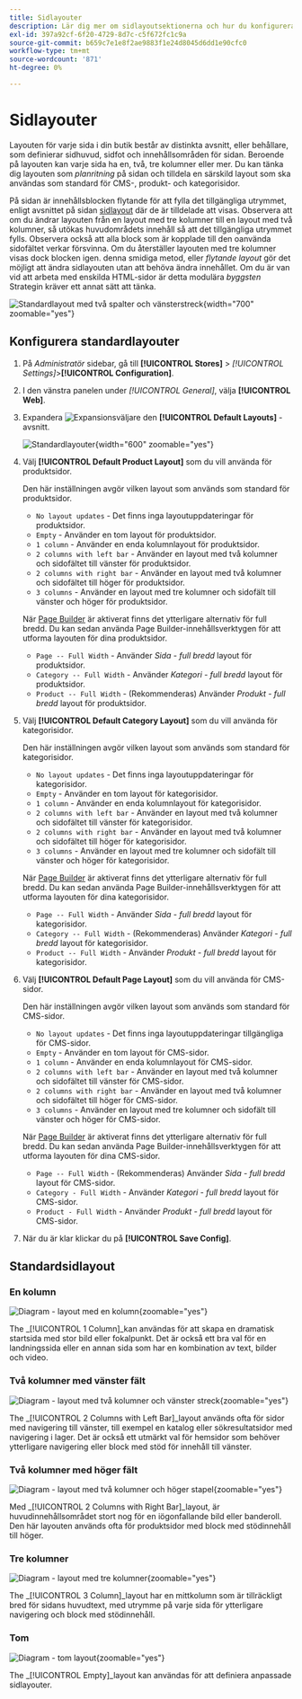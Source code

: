 ```yaml
---
title: Sidlayouter
description: Lär dig mer om sidlayoutsektionerna och hur du konfigurerar standardlayouter.
exl-id: 397a92cf-6f20-4729-8d7c-c5f672fc1c9a
source-git-commit: b659c7e1e8f2ae9883f1e24d8045d6dd1e90cfc0
workflow-type: tm+mt
source-wordcount: '871'
ht-degree: 0%

---
```


# Sidlayouter

Layouten för varje sida i din butik består av distinkta avsnitt, eller behållare, som definierar sidhuvud, sidfot och innehållsområden för sidan. Beroende på layouten kan varje sida ha en, två, tre kolumner eller mer. Du kan tänka dig layouten som _planritning_ på sidan och tilldela en särskild layout som ska användas som standard för CMS-, produkt- och kategorisidor.

På sidan är innehållsblocken flytande för att fylla det tillgängliga utrymmet, enligt avsnittet på sidan [sidlayout](layout-updates.md) där de är tilldelade att visas. Observera att om du ändrar layouten från en layout med tre kolumner till en layout med två kolumner, så utökas huvudområdets innehåll så att det tillgängliga utrymmet fylls. Observera också att alla block som är kopplade till den oanvända sidofältet verkar försvinna. Om du återställer layouten med tre kolumner visas dock blocken igen. denna smidiga metod, eller _flytande layout_ gör det möjligt att ändra sidlayouten utan att behöva ändra innehållet. Om du är van vid att arbeta med enskilda HTML-sidor är detta modulära _byggsten_ Strategin kräver ett annat sätt att tänka.

![Standardlayout med två spalter och vänsterstreck](./assets/storefront-2-column-ee.png){width="700" zoomable="yes"}

## Konfigurera standardlayouter

1. På _Administratör_ sidebar, gå till **[!UICONTROL Stores]** > _[!UICONTROL Settings]_>**[!UICONTROL Configuration]**.

1. I den vänstra panelen under _[!UICONTROL General]_, välja **[!UICONTROL Web]**.

1. Expandera ![Expansionsväljare](../assets/icon-display-expand.png) den **[!UICONTROL Default Layouts]** -avsnitt.

   ![Standardlayouter](./assets/web-default-layouts.png){width="600" zoomable="yes"}

1. Välj **[!UICONTROL Default Product Layout]** som du vill använda för produktsidor.

   Den här inställningen avgör vilken layout som används som standard för produktsidor.

   - `No layout updates` - Det finns inga layoutuppdateringar för produktsidor.
   - `Empty` - Använder en tom layout för produktsidor.
   - `1 column` - Använder en enda kolumnlayout för produktsidor.
   - `2 columns with left bar` - Använder en layout med två kolumner och sidofältet till vänster för produktsidor.
   - `2 columns with right bar` - Använder en layout med två kolumner och sidofältet till höger för produktsidor.
   - `3 columns` - Använder en layout med tre kolumner och sidofält till vänster och höger för produktsidor.

   När [Page Builder](../page-builder/introduction.md) är aktiverat finns det ytterligare alternativ för full bredd. Du kan sedan använda Page Builder-innehållsverktygen för att utforma layouten för dina produktsidor.

   - `Page -- Full Width` - Använder _Sida - full bredd_  layout för produktsidor.
   - `Category -- Full Width` - Använder _Kategori - full bredd_ layout för produktsidor.
   - `Product -- Full Width` - (Rekommenderas) Använder _Produkt - full bredd_ layout för produktsidor.

1. Välj **[!UICONTROL Default Category Layout]** som du vill använda för kategorisidor.

   Den här inställningen avgör vilken layout som används som standard för kategorisidor.

   - `No layout updates` - Det finns inga layoutuppdateringar för kategorisidor.
   - `Empty` - Använder en tom layout för kategorisidor.
   - `1 column` - Använder en enda kolumnlayout för kategorisidor.
   - `2 columns with left bar` - Använder en layout med två kolumner och sidofältet till vänster för kategorisidor.
   - `2 columns with right bar` - Använder en layout med två kolumner och sidofältet till höger för kategorisidor.
   - `3 columns` - Använder en layout med tre kolumner och sidofält till vänster och höger för kategorisidor.

   När [Page Builder](../page-builder/introduction.md) är aktiverat finns det ytterligare alternativ för full bredd. Du kan sedan använda Page Builder-innehållsverktygen för att utforma layouten för dina kategorisidor.

   - `Page -- Full Width` - Använder _Sida - full bredd_ layout för kategorisidor.
   - `Category -- Full Width` - (Rekommenderas) Använder _Kategori - full bredd_ layout för kategorisidor.
   - `Product -- Full Width` - Använder _Produkt - full bredd_ layout för kategorisidor.

1. Välj **[!UICONTROL Default Page Layout]** som du vill använda för CMS-sidor.

   Den här inställningen avgör vilken layout som används som standard för CMS-sidor.

   - `No layout updates` - Det finns inga layoutuppdateringar tillgängliga för CMS-sidor.
   - `Empty` - Använder en tom layout för CMS-sidor.
   - `1 column` - Använder en enda kolumnlayout för CMS-sidor.
   - `2 columns with left bar` - Använder en layout med två kolumner och sidofältet till vänster för CMS-sidor.
   - `2 columns with right bar` - Använder en layout med två kolumner och sidofältet till höger för CMS-sidor.
   - `3 columns` - Använder en layout med tre kolumner och sidofält till vänster och höger för CMS-sidor.

   När [Page Builder](../page-builder/introduction.md) är aktiverat finns det ytterligare alternativ för full bredd. Du kan sedan använda Page Builder-innehållsverktygen för att utforma layouten för dina CMS-sidor.

   - `Page -- Full Width` - (Rekommenderas) Använder _Sida - full bredd_ layout för CMS-sidor.
   - `Category - Full Width` - Använder _Kategori - full bredd_ layout för CMS-sidor.
   - `Product - Full Width` - Använder _Produkt - full bredd_ layout för CMS-sidor.

1. När du är klar klickar du på **[!UICONTROL Save Config]**.

## Standardsidlayout

### En kolumn

![Diagram - layout med en kolumn](./assets/layout-1-col-th.png){zoomable=&quot;yes&quot;}

The _[!UICONTROL 1 Column]_kan användas för att skapa en dramatisk startsida med stor bild eller fokalpunkt. Det är också ett bra val för en landningssida eller en annan sida som har en kombination av text, bilder och video.

### Två kolumner med vänster fält

![Diagram - layout med två kolumner och vänster streck](./assets/layout-2-col-lft-bar-th.png){zoomable=&quot;yes&quot;}

The _[!UICONTROL 2 Columns with Left Bar]_layout används ofta för sidor med navigering till vänster, till exempel en katalog eller sökresultatsidor med navigering i lager. Det är också ett utmärkt val för hemsidor som behöver ytterligare navigering eller block med stöd för innehåll till vänster.

### Två kolumner med höger fält

![Diagram - layout med två kolumner och höger stapel](./assets/layout-2-col-rt-bar-th.png){zoomable=&quot;yes&quot;}

Med _[!UICONTROL 2 Columns with Right Bar]_layout, är huvudinnehållsområdet stort nog för en iögonfallande bild eller banderoll. Den här layouten används ofta för produktsidor med block med stödinnehåll till höger.

### Tre kolumner

![Diagram - layout med tre kolumner](./assets/layout-3-col-th.png){zoomable=&quot;yes&quot;}

The _[!UICONTROL 3 Column]_layout har en mittkolumn som är tillräckligt bred för sidans huvudtext, med utrymme på varje sida för ytterligare navigering och block med stödinnehåll.

### Tom

![Diagram - tom layout](./assets/layout-blank-th.png){zoomable=&quot;yes&quot;}

The _[!UICONTROL Empty]_layout kan användas för att definiera anpassade sidlayouter.
